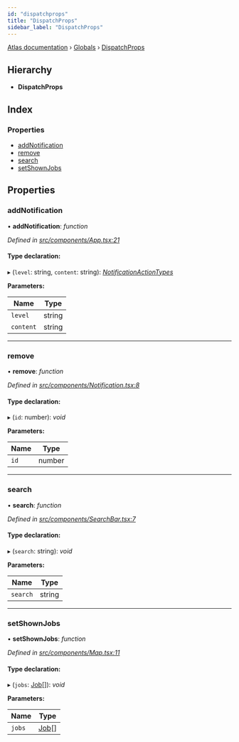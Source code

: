 ```yaml
---
id: "dispatchprops"
title: "DispatchProps"
sidebar_label: "DispatchProps"
---
```


[Atlas documentation](../index.md) › [Globals](../globals.md) › [DispatchProps](dispatchprops.md)

## Hierarchy

* **DispatchProps**

## Index

### Properties

* [addNotification](dispatchprops.md#addnotification)
* [remove](dispatchprops.md#remove)
* [search](dispatchprops.md#search)
* [setShownJobs](dispatchprops.md#setshownjobs)

## Properties

###  addNotification

• **addNotification**: *function*

*Defined in [src/components/App.tsx:21](https://github.com/chronark/atlas/blob/25d5919/src/components/App.tsx#L21)*

#### Type declaration:

▸ (`level`: string, `content`: string): *[NotificationActionTypes](../globals.md#notificationactiontypes)*

**Parameters:**

Name | Type |
------ | ------ |
`level` | string |
`content` | string |

___

###  remove

• **remove**: *function*

*Defined in [src/components/Notification.tsx:8](https://github.com/chronark/atlas/blob/25d5919/src/components/Notification.tsx#L8)*

#### Type declaration:

▸ (`id`: number): *void*

**Parameters:**

Name | Type |
------ | ------ |
`id` | number |

___

###  search

• **search**: *function*

*Defined in [src/components/SearchBar.tsx:7](https://github.com/chronark/atlas/blob/25d5919/src/components/SearchBar.tsx#L7)*

#### Type declaration:

▸ (`search`: string): *void*

**Parameters:**

Name | Type |
------ | ------ |
`search` | string |

___

###  setShownJobs

• **setShownJobs**: *function*

*Defined in [src/components/Map.tsx:11](https://github.com/chronark/atlas/blob/25d5919/src/components/Map.tsx#L11)*

#### Type declaration:

▸ (`jobs`: [Job](job.md)[]): *void*

**Parameters:**

Name | Type |
------ | ------ |
`jobs` | [Job](job.md)[] |
